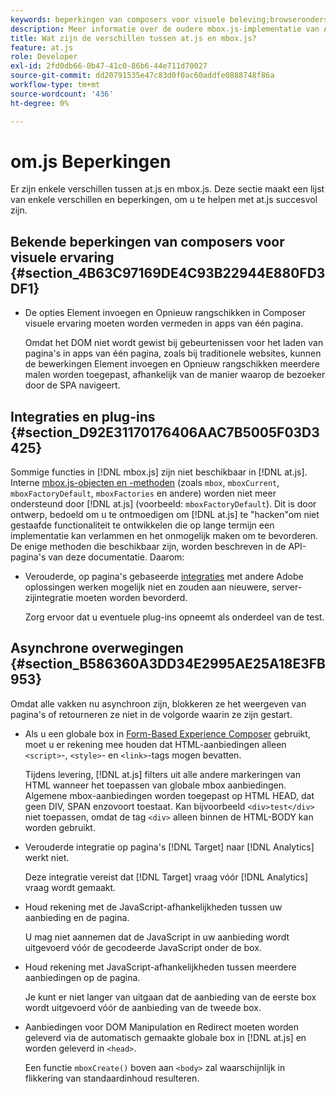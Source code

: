 ```yaml
---
keywords: beperkingen van composers voor visuele beleving;browserondersteuning;integratie;plug-ins;asynchrone overwegingen
description: Meer informatie over de oudere mbox.js-implementatie van Adobe Target. Migreer naar de Adobe Experience Platform Web SDK (AEP Web SDK) of naar de nieuwste versie van at.js.
title: Wat zijn de verschillen tussen at.js en mbox.js?
feature: at.js
role: Developer
exl-id: 2fd0db66-0b47-41c0-86b6-44e711d70027
source-git-commit: dd20791535e47c83d0f0ac60addfe0888748f86a
workflow-type: tm+mt
source-wordcount: '436'
ht-degree: 0%

---
```


# om.js Beperkingen

Er zijn enkele verschillen tussen at.js en mbox.js. Deze sectie maakt een lijst van enkele verschillen en beperkingen, om u te helpen met at.js succesvol zijn.

## Bekende beperkingen van composers voor visuele ervaring {#section_4B63C97169DE4C93B22944E880FD3DF1}

* De opties Element invoegen en Opnieuw rangschikken in Composer visuele ervaring moeten worden vermeden in apps van één pagina.

   Omdat het DOM niet wordt gewist bij gebeurtenissen voor het laden van pagina&#39;s in apps van één pagina, zoals bij traditionele websites, kunnen de bewerkingen Element invoegen en Opnieuw rangschikken meerdere malen worden toegepast, afhankelijk van de manier waarop de bezoeker door de SPA navigeert.

## Integraties en plug-ins {#section_D92E31170176406AAC7B5005F03D3425}

Sommige functies in [!DNL mbox.js] zijn niet beschikbaar in [!DNL at.js]. Interne [mbox.js-objecten en -methoden](/help/c-target/c-visitor-profile/variables-profiles-parameters-methods.md#section_8C78059D15D9452F95636A5640188537) (zoals `mbox`, `mboxCurrent`, `mboxFactoryDefault`, `mboxFactories` en andere) worden niet meer ondersteund door [!DNL at.js] (voorbeeld: `mboxFactoryDefault`). Dit is door ontwerp, bedoeld om u te ontmoedigen om [!DNL at.js] te &quot;hacken&quot;om niet gestaafde functionaliteit te ontwikkelen die op lange termijn een implementatie kan verlammen en het onmogelijk maken om te bevorderen. De enige methoden die beschikbaar zijn, worden beschreven in de API-pagina&#39;s van deze documentatie. Daarom:

* Verouderde, op pagina&#39;s gebaseerde [integraties](/help/c-implementing-target/c-implementing-target-for-client-side-web/c-how-atjs-works/target-atjs-integrations.md#concept_C100BC4F073C4B57A608B309D0157B39) met andere Adobe oplossingen werken mogelijk niet en zouden aan nieuwere, server-zijintegratie moeten worden bevorderd.

   Zorg ervoor dat u eventuele plug-ins opneemt als onderdeel van de test.

## Asynchrone overwegingen {#section_B586360A3DD34E2995AE25A18E3FB953}

Omdat alle vakken nu asynchroon zijn, blokkeren ze het weergeven van pagina&#39;s of retourneren ze niet in de volgorde waarin ze zijn gestart.

* Als u een globale box in [Form-Based Experience Composer](/help/c-experiences/experiences.md#section_3643394BD424463C8768F2907DEBCC22) gebruikt, moet u er rekening mee houden dat HTML-aanbiedingen alleen `<script>`-, `<style>`- en `<link>`-tags mogen bevatten.

   Tijdens levering, [!DNL at.js] filters uit alle andere markeringen van HTML wanneer het toepassen van globale mbox aanbiedingen. Algemene mbox-aanbiedingen worden toegepast op HTML HEAD, dat geen DIV, SPAN enzovoort toestaat. Kan bijvoorbeeld `<div>test</div>` niet toepassen, omdat de tag `<div>` alleen binnen de HTML-BODY kan worden gebruikt.

* Verouderde integratie op pagina&#39;s [!DNL Target] naar [!DNL Analytics] werkt niet.

   Deze integratie vereist dat [!DNL Target] vraag vóór [!DNL Analytics] vraag wordt gemaakt.

* Houd rekening met de JavaScript-afhankelijkheden tussen uw aanbieding en de pagina.

   U mag niet aannemen dat de JavaScript in uw aanbieding wordt uitgevoerd vóór de gecodeerde JavaScript onder de box.

* Houd rekening met JavaScript-afhankelijkheden tussen meerdere aanbiedingen op de pagina.

   Je kunt er niet langer van uitgaan dat de aanbieding van de eerste box wordt uitgevoerd vóór de aanbieding van de tweede box.

* Aanbiedingen voor DOM Manipulation en Redirect moeten worden geleverd via de automatisch gemaakte globale box in [!DNL at.js] en worden geleverd in `<head>`.

   Een functie `mboxCreate()` boven aan `<body>` zal waarschijnlijk in flikkering van standaardinhoud resulteren.
